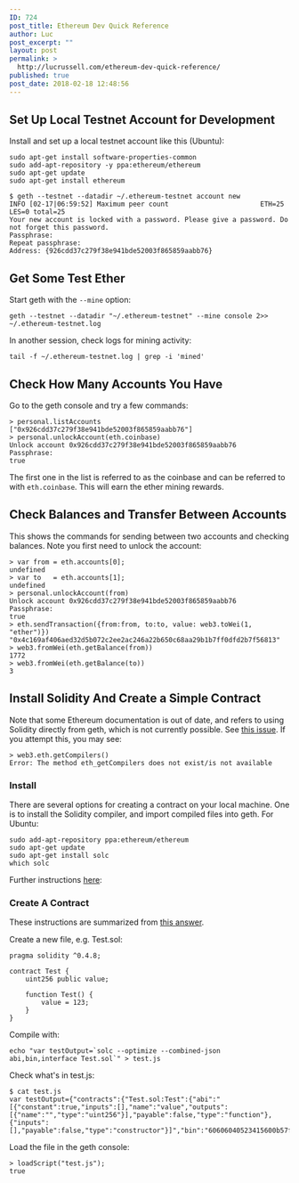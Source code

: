 ```yaml
---
ID: 724
post_title: Ethereum Dev Quick Reference
author: Luc
post_excerpt: ""
layout: post
permalink: >
  http://lucrussell.com/ethereum-dev-quick-reference/
published: true
post_date: 2018-02-18 12:48:56
---
```

## Set Up Local Testnet Account for Development
Install and set up a local testnet account like this (Ubuntu):

    sudo apt-get install software-properties-common
    sudo add-apt-repository -y ppa:ethereum/ethereum
    sudo apt-get update
    sudo apt-get install ethereum

    $ geth --testnet --datadir ~/.ethereum-testnet account new
    INFO [02-17|06:59:52] Maximum peer count                       ETH=25 LES=0 total=25
    Your new account is locked with a password. Please give a password. Do not forget this password.
    Passphrase:
    Repeat passphrase:
    Address: {926cdd37c279f38e941bde52003f865859aabb76}

## Get Some Test Ether
Start geth with the `--mine` option:

    geth --testnet --datadir "~/.ethereum-testnet" --mine console 2>> ~/.ethereum-testnet.log

In another session, check logs for mining activity:

    tail -f ~/.ethereum-testnet.log | grep -i 'mined'

## Check How Many Accounts You Have
Go to the geth console and try a few commands:

    > personal.listAccounts
    ["0x926cdd37c279f38e941bde52003f865859aabb76"]
    > personal.unlockAccount(eth.coinbase)
    Unlock account 0x926cdd37c279f38e941bde52003f865859aabb76
    Passphrase:
    true

The first one in the list is referred to as the coinbase and can be referred to with `eth.coinbase`. This will earn the ether mining rewards.

## Check Balances and Transfer Between Accounts

This shows the commands for sending between two accounts and checking balances. Note you first need to unlock the account:


    > var from = eth.accounts[0];
    undefined
    > var to   = eth.accounts[1];
    undefined
    > personal.unlockAccount(from)
    Unlock account 0x926cdd37c279f38e941bde52003f865859aabb76
    Passphrase:
    true
    > eth.sendTransaction({from:from, to:to, value: web3.toWei(1, "ether")})
    "0x4c169af406aed32d5b072c2ee2ac246a22b650c68aa29b1b7ff0dfd2b7f56813"
    > web3.fromWei(eth.getBalance(from))
    1772
    > web3.fromWei(eth.getBalance(to))
    3


## Install Solidity And Create a Simple Contract
Note that some Ethereum documentation is out of date, and refers to using Solidity directly from geth, which is not currently possible. See [this issue](https://github.com/ethereum/go-ethereum/issues/3793). If you attempt this, you may see:

    > web3.eth.getCompilers()
    Error: The method eth_getCompilers does not exist/is not available


### Install
There are several options for creating a contract on your local machine. One is to install the Solidity compiler, and import compiled files into geth. For Ubuntu:

    sudo add-apt-repository ppa:ethereum/ethereum
    sudo apt-get update
    sudo apt-get install solc
    which solc

Further instructions [here](http://solidity.readthedocs.io/en/develop/installing-solidity.html):

### Create A Contract
These instructions are summarized from [this answer](https://ethereum.stackexchange.com/a/15436/8317).

Create a new file, e.g. Test.sol:

    pragma solidity ^0.4.8;

    contract Test {
        uint256 public value;

        function Test() {
            value = 123;
        }
    }

Compile with:

    echo "var testOutput=`solc --optimize --combined-json abi,bin,interface Test.sol`" > test.js

Check what's in test.js:

    $ cat test.js
    var testOutput={"contracts":{"Test.sol:Test":{"abi":"[{"constant":true,"inputs":[],"name":"value","outputs":[{"name":"","type":"uint256"}],"payable":false,"type":"function"},{"inputs":[],"payable":false,"type":"constructor"}]","bin":"60606040523415600b57fe5b5b607b6000819055505b5b608f806100246000396000f30060606040526000357c0100000000000000000000000000000000000000000000000000000000900463ffffffff1680633fa4f24514603a575bfe5b3415604157fe5b6047605d565b6040518082815260200191505060405180910390f35b600054815600a165627a7a72305820d0e71d151634ac6ae7626860a17881104022e5cd6d3a088eb8f941d9aa8e3bd20029"}},"version":"0.4.9+commit.364da425.Darwin.appleclang"}

Load the file in the geth console:

    > loadScript("test.js");
    true